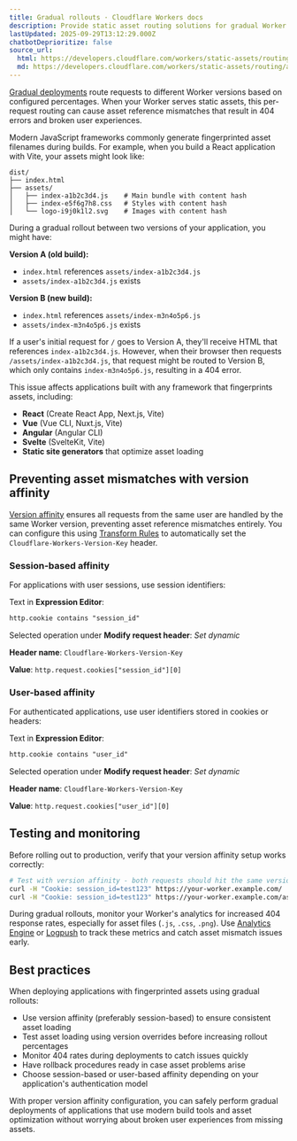 ```yaml
---
title: Gradual rollouts · Cloudflare Workers docs
description: Provide static asset routing solutions for gradual Worker deployments.
lastUpdated: 2025-09-29T13:12:29.000Z
chatbotDeprioritize: false
source_url:
  html: https://developers.cloudflare.com/workers/static-assets/routing/advanced/gradual-rollouts/
  md: https://developers.cloudflare.com/workers/static-assets/routing/advanced/gradual-rollouts/index.md
---
```


[Gradual deployments](https://developers.cloudflare.com/workers/configuration/versions-and-deployments/gradual-deployments/) route requests to different Worker versions based on configured percentages. When your Worker serves static assets, this per-request routing can cause asset reference mismatches that result in 404 errors and broken user experiences.

Modern JavaScript frameworks commonly generate fingerprinted asset filenames during builds. For example, when you build a React application with Vite, your assets might look like:

```plaintext
dist/
├── index.html
├── assets/
│   ├── index-a1b2c3d4.js    # Main bundle with content hash
│   ├── index-e5f6g7h8.css   # Styles with content hash
│   └── logo-i9j0k1l2.svg    # Images with content hash
```

During a gradual rollout between two versions of your application, you might have:

**Version A (old build):**

* `index.html` references `assets/index-a1b2c3d4.js`
* `assets/index-a1b2c3d4.js` exists

**Version B (new build):**

* `index.html` references `assets/index-m3n4o5p6.js`
* `assets/index-m3n4o5p6.js` exists

If a user's initial request for `/` goes to Version A, they'll receive HTML that references `index-a1b2c3d4.js`. However, when their browser then requests `/assets/index-a1b2c3d4.js`, that request might be routed to Version B, which only contains `index-m3n4o5p6.js`, resulting in a 404 error.

This issue affects applications built with any framework that fingerprints assets, including:

* **React** (Create React App, Next.js, Vite)
* **Vue** (Vue CLI, Nuxt.js, Vite)
* **Angular** (Angular CLI)
* **Svelte** (SvelteKit, Vite)
* **Static site generators** that optimize asset loading

## Preventing asset mismatches with version affinity

[Version affinity](https://developers.cloudflare.com/workers/configuration/versions-and-deployments/gradual-deployments/#version-affinity) ensures all requests from the same user are handled by the same Worker version, preventing asset reference mismatches entirely. You can configure this using [Transform Rules](https://developers.cloudflare.com/rules/transform/request-header-modification/) to automatically set the `Cloudflare-Workers-Version-Key` header.

### Session-based affinity

For applications with user sessions, use session identifiers:

Text in **Expression Editor**:

```txt
http.cookie contains "session_id"
```

Selected operation under **Modify request header**: *Set dynamic*

**Header name**: `Cloudflare-Workers-Version-Key`

**Value**: `http.request.cookies["session_id"][0]`

### User-based affinity

For authenticated applications, use user identifiers stored in cookies or headers:

Text in **Expression Editor**:

```txt
http.cookie contains "user_id"
```

Selected operation under **Modify request header**: *Set dynamic*

**Header name**: `Cloudflare-Workers-Version-Key`

**Value**: `http.request.cookies["user_id"][0]`

## Testing and monitoring

Before rolling out to production, verify that your version affinity setup works correctly:

```bash
# Test with version affinity - both requests should hit the same version
curl -H "Cookie: session_id=test123" https://your-worker.example.com/
curl -H "Cookie: session_id=test123" https://your-worker.example.com/assets/index.js
```

During gradual rollouts, monitor your Worker's analytics for increased 404 response rates, especially for asset files (`.js`, `.css`, `.png`). Use [Analytics Engine](https://developers.cloudflare.com/analytics/analytics-engine/) or [Logpush](https://developers.cloudflare.com/workers/observability/logs/logpush/) to track these metrics and catch asset mismatch issues early.

## Best practices

When deploying applications with fingerprinted assets using gradual rollouts:

* Use version affinity (preferably session-based) to ensure consistent asset loading
* Test asset loading using version overrides before increasing rollout percentages
* Monitor 404 rates during deployments to catch issues quickly
* Have rollback procedures ready in case asset problems arise
* Choose session-based or user-based affinity depending on your application's authentication model

With proper version affinity configuration, you can safely perform gradual deployments of applications that use modern build tools and asset optimization without worrying about broken user experiences from missing assets.
